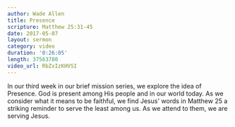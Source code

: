 ```yaml
---
author: Wade Allen
title: Presence
scripture: Matthew 25:31-45
date: 2017-05-07
layout: sermon
category: video
duration: '0:26:05' 
length: 37563780
video_url: RbZxIzKHVSI
---
```


In our third week in our brief mission series, we explore the idea of Presence. God is present among His people and in our world today. As we consider what it means to be faithful, we find Jesus' words in Matthew 25 a striking reminder to serve the least among us. As we attend to them, we are serving Jesus.

